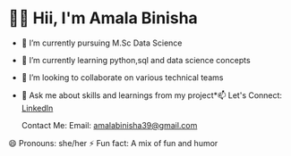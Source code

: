 # 👋🏻 Hii, I'm Amala Binisha 

* 🔭 I’m currently pursuing M.Sc Data Science
* 🌱 I’m currently learning python,sql and data science concepts
* 👯 I’m looking to collaborate on various technical teams
* 💬 Ask me about skills and learnings from my project*📫 Let's Connect:
  [LinkedIn](https://www.linkedin.com/in/amala-binisha-686b7b2b8)
  
  Contact Me:
  Email: amalabinisha39@gmail.com 
  
😄 Pronouns: she/her
⚡ Fun fact: A mix of fun and humor
  


